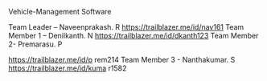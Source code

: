  Vehicle-Management Software 
 
 Team Leader –
Naveenprakash. R
https://trailblazer.me/id/nav161
 Team Member 1 –
 Denilkanth. N
 https://trailblazer.me/id/dkanth123
Team Member 2- 
Premarasu. P
 
https://trailblazer.me/id/p
rem214
 Team Member 3 -
Nanthakumar. S
https://trailblazer.me/id/kuma
r1582
